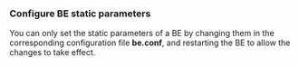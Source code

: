 ### Configure BE static parameters

You can only set the static parameters of a BE by changing them in the corresponding configuration file **be.conf**, and restarting the BE to allow the changes to take effect.

